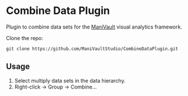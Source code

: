 # Combine Data Plugin

Plugin to combine data sets for the [ManiVault](https://github.com/ManiVaultStudio/core) visual analytics framework.

Clone the repo: 
```
git clone https://github.com/ManiVaultStudio/CombineDataPlugin.git
```

## Usage
1. Select multiply data sets in the data hierarchy.
2. Right-click -> Group -> Combine...
